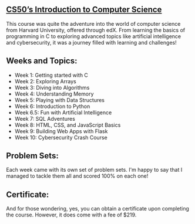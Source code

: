 ## [CS50’s Introduction to Computer Science](https://www.edx.org/learn/computer-science/harvard-university-cs50-s-introduction-to-computer-science)

This course was quite the adventure into the world of computer science from Harvard University,
offered through edX. From learning the basics of programming in C to exploring advanced topics like
artificial intelligence and cybersecurity, it was a journey filled with learning and challenges!

## Weeks and Topics:

- Week 1: Getting started with C
- Week 2: Exploring Arrays
- Week 3: Diving into Algorithms
- Week 4: Understanding Memory
- Week 5: Playing with Data Structures
- Week 6: Introduction to Python
- Week 6.5: Fun with Artificial Intelligence
- Week 7: SQL Adventures
- Week 8: HTML, CSS, and JavaScript Basics
- Week 9: Building Web Apps with Flask
- Week 10: Cybersecurity Crash Course

## Problem Sets:

Each week came with its own set of problem sets. I'm happy to say that I managed to tackle them all
and scored 100% on each one!

## Certificate:

And for those wondering, yes, you can obtain a certificate upon completing the course. However, it
does come with a fee of $219.
